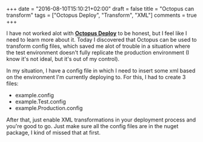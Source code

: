 +++
date = "2016-08-10T15:10:21+02:00"
draft = false
title = "Octopus can transform"
tags = ["Octopus Deploy", "Transform", "XML"]
comments = true
+++

I have not worked alot with **[Octopus Deploy](https://octopus.com/)** to be honest, but I feel like I need to learn more about it. Today I discovered that Octopus can be used to transform config files, which saved me alot of trouble in a situation where the test environment doesn't fully replicate the production environment (I know it's not ideal, but it's out of my control). 

In my situation, I have a config file in which I need to insert some xml based on the environment I'm currently deploying to. For this, I had to create 3 files:

- example.config
- example.Test.config
- example.Production.config

After that, just enable XML transformations in your deployment process and you're good to go. Just make sure all the config files are in the nuget package, I kind of missed that at first. 

